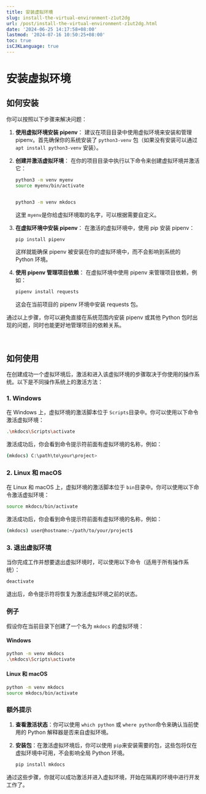 ```yaml
---
title: 安装虚拟环境
slug: install-the-virtual-environment-z1ut2dg
url: /post/install-the-virtual-environment-z1ut2dg.html
date: '2024-06-25 14:17:58+08:00'
lastmod: '2024-07-16 10:50:25+08:00'
toc: true
isCJKLanguage: true
---
```


# 安装虚拟环境

## 如何安装

你可以按照以下步骤来解决问题：

1. **使用虚拟环境安装 pipenv**： 建议在项目目录中使用虚拟环境来安装和管理 pipenv。首先确保你的系统安装了 `python3-venv`​ 包（如果没有安装可以通过 `apt install python3-venv`​ 安装）。
2. **创建并激活虚拟环境**： 在你的项目目录中执行以下命令来创建虚拟环境并激活它：

    ```bash
    python3 -m venv myenv
    source myenv/bin/activate


    python3 -m venv mkdocs

    ```

    这里 `myenv`​ 是你给虚拟环境取的名字，可以根据需要自定义。
3. **在虚拟环境中安装 pipenv**： 在激活的虚拟环境中，使用 pip 安装 pipenv：

    ```bash
    pip install pipenv
    ```

    这样就能确保 pipenv 被安装在你的虚拟环境中，而不会影响到系统的 Python 环境。
4. **使用 pipenv 管理项目依赖**： 在虚拟环境中使用 pipenv 来管理项目依赖，例如：

    ```bash
    pipenv install requests
    ```

    这会在当前项目的 pipenv 环境中安装 requests 包。

通过以上步骤，你可以避免直接在系统范围内安装 pipenv 或其他 Python 包时出现的问题，同时也能更好地管理项目的依赖关系。

‍

## 如何使用

在创建成功一个虚拟环境后，激活和进入该虚拟环境的步骤取决于你使用的操作系统。以下是不同操作系统上的激活方法：

### 1. **Windows**

在 Windows 上，虚拟环境的激活脚本位于 `Scripts`​ 目录中。你可以使用以下命令激活虚拟环境：

```sh
.\mkdocs\Scripts\activate
```

激活成功后，你会看到命令提示符前面有虚拟环境的名称，例如：

```sh
(mkdocs) C:\path\to\your\project>
```

### 2. **Linux 和 macOS**

在 Linux 和 macOS 上，虚拟环境的激活脚本位于 `bin`​ 目录中。你可以使用以下命令激活虚拟环境：

```sh
source mkdocs/bin/activate
```

激活成功后，你会看到命令提示符前面有虚拟环境的名称，例如：

```sh
(mkdocs) user@hostname:~/path/to/your/project$
```

### 3. **退出虚拟环境**

当你完成工作并想要退出虚拟环境时，可以使用以下命令（适用于所有操作系统）：

```sh
deactivate
```

退出后，命令提示符将恢复为激活虚拟环境之前的状态。

### 例子

假设你在当前目录下创建了一个名为 `mkdocs`​ 的虚拟环境：

#### Windows

```sh
python -m venv mkdocs
.\mkdocs\Scripts\activate
```

#### Linux 和 macOS

```sh
python -m venv mkdocs
source mkdocs/bin/activate
```

### 额外提示

1. **查看激活状态**：你可以使用 `which python`​ 或 `where python`​ 命令来确认当前使用的 Python 解释器是否来自虚拟环境。
2. **安装包**：在激活虚拟环境后，你可以使用 `pip`​ 来安装需要的包，这些包将仅在虚拟环境中可用，不会影响全局 Python 环境。

    ```sh
    pip install mkdocs
    ```

通过这些步骤，你就可以成功激活并进入虚拟环境，开始在隔离的环境中进行开发工作了。
